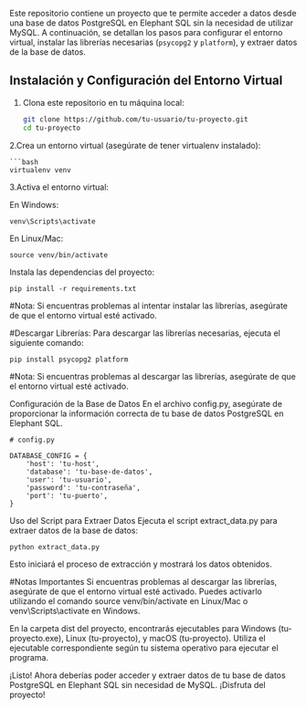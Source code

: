 Este repositorio contiene un proyecto que te permite acceder a datos desde una base de datos PostgreSQL en Elephant SQL sin la necesidad de utilizar MySQL. A continuación, se detallan los pasos para configurar el entorno virtual, instalar las librerías necesarias (`psycopg2` y `platform`), y extraer datos de la base de datos.

## Instalación y Configuración del Entorno Virtual

1. Clona este repositorio en tu máquina local:

   ```bash
   git clone https://github.com/tu-usuario/tu-proyecto.git
   cd tu-proyecto

2.Crea un entorno virtual (asegúrate de tener virtualenv instalado):

    ```bash
    virtualenv venv

3.Activa el entorno virtual:

En Windows:

    venv\Scripts\activate

En Linux/Mac:

    source venv/bin/activate

Instala las dependencias del proyecto:

    pip install -r requirements.txt

#Nota: 
Si encuentras problemas al intentar instalar las librerías, asegúrate de que el entorno virtual esté activado.

#Descargar Librerías:
Para descargar las librerías necesarias, ejecuta el siguiente comando:

    pip install psycopg2 platform
#Nota: 
Si encuentras problemas al descargar las librerías, asegúrate de que el entorno virtual esté activado.

Configuración de la Base de Datos
En el archivo config.py, asegúrate de proporcionar la información correcta de tu base de datos PostgreSQL en Elephant SQL.

    # config.py

    DATABASE_CONFIG = {
        'host': 'tu-host',
        'database': 'tu-base-de-datos',
        'user': 'tu-usuario',
        'password': 'tu-contraseña',
        'port': 'tu-puerto',
    }

Uso del Script para Extraer Datos
Ejecuta el script extract_data.py para extraer datos de la base de datos:

    python extract_data.py

Esto iniciará el proceso de extracción y mostrará los datos obtenidos.

#Notas Importantes
Si encuentras problemas al descargar las librerías, asegúrate de que el entorno virtual esté activado. Puedes activarlo utilizando el comando source venv/bin/activate en Linux/Mac o venv\Scripts\activate en Windows.

En la carpeta dist del proyecto, encontrarás ejecutables para Windows (tu-proyecto.exe), Linux (tu-proyecto), y macOS (tu-proyecto). Utiliza el ejecutable correspondiente según tu sistema operativo para ejecutar el programa.

¡Listo! Ahora deberías poder acceder y extraer datos de tu base de datos PostgreSQL en Elephant SQL sin necesidad de MySQL. ¡Disfruta del proyecto!